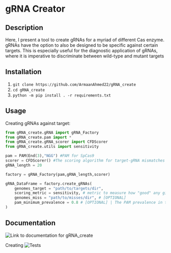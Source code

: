 # gRNA Creator
## Description
Here, I present a tool to create gRNAs for a myriad of different Cas enzyme. gRNAs have the option to also be designed to be specific against certain targets. This is especially useful for the diagnostic application of gRNAs, where it is imperative to discriminate between wild-type and mutant targets

## Installation
1) `git clone https://github.com/ArmaanAhmed22/gRNA_create`
2) `cd gRNA_create`
3) `python -m pip install . -r requirements.txt`

## Usage
Creating gRNAs against target:
```python
from gRNA_create.gRNA import gRNA_Factory
from gRNA_create.pam import *
from gRNA_create.gRNA_scorer import CFDScorer
from gRNA_create.utils import sensitivity

pam = PAM(End(3),"NGG") #PAM for SpCas9
scorer = CFDScorer() #The scoring algorithm for target-gRNA mismatches
gRNA_length = 20

factory = gRNA_Factory(pam,gRNA_length,scorer)

gRNA_DataFrame = factory.create_gRNAs(
    genomes_target = "path/to/targets/dir",
    scoring_metric = sensitivity, # metric to measure how "good" any given gRNA is
    genomes_miss = "path/to/misses/dir", # [OPTIONAL]
    pam_minimum_prevalence = 0.8 # [OPTIONAL] | The PAM prevalence in targets needed to keep any gRNAs
)
```

## Documentation
![Link](https://www.taskmessengerpy.com/docs/gRNA_create) to documentation for gRNA_create

Creating 
![Tests](https://github.com/ArmaanAhmed22/gRNA_create/actions/workflows/tests.yaml/badge.svg)

